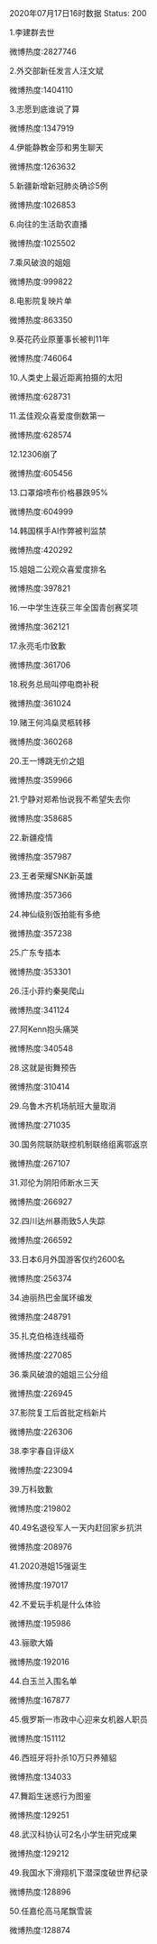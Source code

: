 2020年07月17日16时数据
Status: 200

1.李建群去世

微博热度:2827746

2.外交部新任发言人汪文斌

微博热度:1404110

3.志愿到底谁说了算

微博热度:1347919

4.伊能静教金莎和男生聊天

微博热度:1263632

5.新疆新增新冠肺炎确诊5例

微博热度:1026853

6.向往的生活助农直播

微博热度:1025502

7.乘风破浪的姐姐

微博热度:999822

8.电影院复映片单

微博热度:863350

9.葵花药业原董事长被判11年

微博热度:746064

10.人类史上最近距离拍摄的太阳

微博热度:628731

11.孟佳观众喜爱度倒数第一

微博热度:628574

12.12306崩了

微博热度:605456

13.口罩熔喷布价格暴跌95%

微博热度:604999

14.韩国棋手AI作弊被判监禁

微博热度:420292

15.姐姐二公观众喜爱度排名

微博热度:397821

16.一中学生连获三年全国青创赛奖项

微博热度:362121

17.永亮毛巾致歉

微博热度:361706

18.税务总局叫停电商补税

微博热度:361024

19.赌王何鸿燊灵柩转移

微博热度:360268

20.王一博跳无价之姐

微博热度:359966

21.宁静对郑希怡说我不希望失去你

微博热度:358685

22.新疆疫情

微博热度:357987

23.王者荣耀SNK新英雄

微博热度:357366

24.神仙级别饭拍能有多绝

微博热度:357238

25.广东专插本

微博热度:353301

26.汪小菲约秦昊爬山

微博热度:341124

27.阿Kenn抱头痛哭

微博热度:340548

28.这就是街舞预告

微博热度:310414

29.乌鲁木齐机场航班大量取消

微博热度:271035

30.国务院联防联控机制联络组离鄂返京

微博热度:267107

31.邓伦为阴阳师断水三天

微博热度:266927

32.四川达州暴雨致5人失踪

微博热度:266592

33.日本6月外国游客仅约2600名

微博热度:256374

34.迪丽热巴金属环编发

微博热度:248791

35.扎克伯格连线福奇

微博热度:227085

36.乘风破浪的姐姐三公分组

微博热度:226945

37.影院复工后首批定档新片

微博热度:226306

38.李宇春自评级X

微博热度:223094

39.万科致歉

微博热度:219802

40.49名退役军人一天内赶回家乡抗洪

微博热度:208976

41.2020港姐15强诞生

微博热度:197017

42.不爱玩手机是什么体验

微博热度:195986

43.骊歌大婚

微博热度:192016

44.白玉兰入围名单

微博热度:167877

45.俄罗斯一市政中心迎来女机器人职员

微博热度:151112

46.西班牙将扑杀10万只养殖貂

微博热度:134033

47.舞蹈生迷惑行为图鉴

微博热度:129251

48.武汉科协认可2名小学生研究成果

微博热度:129212

49.我国水下滑翔机下潜深度破世界纪录

微博热度:128896

50.任嘉伦高马尾飘雪装

微博热度:128874

